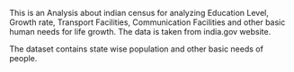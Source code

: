 This is an Analysis about indian census for analyzing Education Level, Growth rate, Transport Facilities, Communication Facilities and
other basic human needs for life growth. The data is taken from india.gov website.

The dataset contains state wise population and other basic needs of people.
